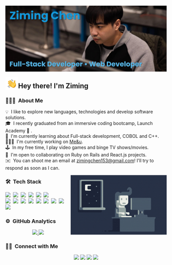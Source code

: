 ![Ziming Chen Banner](https://raw.githubusercontent.com/Ziming15/Ziming15/main/assets/banner.png)

<img alt="Night Coding" src="./assets/Hand%20Wave.gif" width='40' align="left"/><h2>Hey there! I'm Ziming</h2>

<!-- ## 👋 &nbsp;Hey there! I'm Ziming -->

### 👨🏻‍💻 &nbsp;About Me

💡 &nbsp;I like to explore new languages, technologies and develop software solutions.\
🎓 &nbsp;I recently graduated from an immersive coding bootcamp, Launch Academy 🚀 .\
🌱 &nbsp;I'm currently learning about Full-stack development, COBOL and C++.\
👨🏻‍💻 &nbsp;I'm currently working on [Me&u](http://meanu.onrender.com/).\
🕹️ &nbsp;In my free time, I play video games and binge TV shows/movies.\
🤝 &nbsp;I'm open to collaborating on Ruby on Rails and React.js projects.\
✉️ &nbsp;You can shoot me an email at zimingchen153@gmail.com! I'll try to respond as soon as I can.

<img alt="Night Coding" src="https://raw.githubusercontent.com/ziming15/ziming15/main/assets/Night-Coding.gif" align="right"/>

### 🛠 &nbsp;Tech Stack

<img src ="https://img.shields.io/badge/javascript-%23323330.svg?style=for-the-badge&logo=javascript&logoColor=%23F7DF1E"/>&nbsp;
<img src ="https://img.shields.io/badge/ruby-%23CC342D.svg?style=for-the-badge&logo=ruby&logoColor=white"/>&nbsp;
<img src ="https://img.shields.io/badge/react-%2320232a.svg?style=for-the-badge&logo=react&logoColor=%2361DAFB"/>&nbsp;
<img src ="https://img.shields.io/badge/rails-%23CC0000.svg?style=for-the-badge&logo=ruby-on-rails&logoColor=white"/>&nbsp;
<img src ="https://img.shields.io/badge/css3-%231572B6.svg?style=for-the-badge&logo=css3&logoColor=white"/>&nbsp;
<img src ="https://img.shields.io/badge/html5-%23E34F26.svg?style=for-the-badge&logo=html5&logoColor=white"/>\
<img src ="https://img.shields.io/badge/git%20-%23F05033.svg?&style=for-the-badge&logo=git&logoColor=white"/>&nbsp;
<img src ="https://img.shields.io/badge/github-%23121011.svg?style=for-the-badge&logo=github&logoColor=white"/>&nbsp;
<img src ="https://img.shields.io/badge/Visual%20Studio%20Code-0078d7.svg?style=for-the-badge&logo=visual-studio-code&logoColor=white"/>&nbsp;
<img src ="https://img.shields.io/badge/postgres-%23316192.svg?style=for-the-badge&logo=postgresql&logoColor=white"/>&nbsp;
<img src ="https://img.shields.io/badge/SASS-hotpink.svg?style=for-the-badge&logo=SASS&logoColor=white"/>&nbsp;
<img src ="https://img.shields.io/badge/NPM-%23000000.svg?style=for-the-badge&logo=npm&logoColor=white"/>&nbsp;
<img src ="https://img.shields.io/badge/React_Router-CA4245?style=for-the-badge&logo=react-router&logoColor=white"/>&nbsp;
<img src ="https://img.shields.io/badge/React%20Hook%20Form-%23EC5990.svg?style=for-the-badge&logo=reacthookform&logoColor=white"/>&nbsp;
<img src ="https://img.shields.io/badge/yarn-%232C8EBB.svg?style=for-the-badge&logo=yarn&logoColor=white"/>&nbsp;

### ⚙️ &nbsp;GitHub Analytics

<p align="center">
<a href="https://github.com/ziming15">
  <img height="180em" src="https://github-readme-stats-eight-theta.vercel.app/api?username=ziming15&show_icons=true&theme=algolia&include_all_commits=true&count_private=true"/>
  <img height="180em" src="https://github-readme-stats-eight-theta.vercel.app/api/top-langs/?username=ziming15&layout=compact&langs_count=8&theme=algolia"/>
</a>
</p>

### 🤝🏻 &nbsp;Connect with Me

<p align="center">
<a href="https://www.linkedin.com/in/ziming-chen1/"><img src="https://img.shields.io/badge/linkedin-%230077B5.svg?style=for-the-badge&logo=linkedin&logoColor=white"/></a>
<a href="mailto:zimingchen153@gmail.com"><img src="https://img.shields.io/badge/Gmail-D14836?style=for-the-badge&logo=gmail&logoColor=white"/></a>
<a href="https://www.facebook.com/ziming.chen.7/"><img src="https://img.shields.io/badge/Facebook-%231877F2.svg?style=for-the-badge&logo=Facebook&logoColor=white"/></a>
<a href="https://launchpass.launchacademy.com/users/ZimingChen3098/launcher_profile"><img src="https://img.shields.io/badge/-Launch%20Academy-brightgreen?style=for-the-badge&logoColor=white"</a>
</p>
